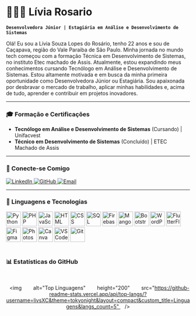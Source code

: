# 👩🏻‍💻 Lívia Rosario

**`Desenvolvedora Júnior | Estagiária em Análise e Desenvolvimento de Sistemas`**

Olá! Eu sou a Lívia Souza Lopes do Rosário, tenho 22 anos e sou de Caçapava, região do Vale Paraiba de São Paulo. Minha jornada no mundo tech começou com a formação Técnica em Desenvolvimento de Sistemas, no instituto Etec machado de Assis. Atualmente, estou expandindo meus conhecimentos cursando Tecnólogo em Análise e Desenvolvimento de Sistemas. Estou altamente motivada e em busca da minha primeira oportunidade como Desenvolvedora Júnior ou Estagiária. Sou apaixonada por desbravar o mercado de trabalho, aplicar minhas habilidades e, acima de tudo, aprender e contribuir em projetos inovadores.

---
### 🎓 Formação e Certificações

- **Tecnólogo em Análise e Desenvolvimento de Sistemas** (Cursando) | Unifacvest
- **Técnico em Desenvolvimento de Sistemas** (Concluído) | ETEC Machado de Assis
---
### 🔗 Conecte-se Comigo

<p align="left">
    <a href="https://linkedin.com/in/lívia-rosário-01lr03">
        <img alt="LinkedIn" title="Me adicione no LinkedIn" src="https://img.shields.io/badge/LinkedIn-0077B5?style=for-the-badge&logo=linkedin&logoColor=white"/>
    </a>
    <a href="https://github.com/livsXC">
        <img alt="GitHub" title="Me siga no GitHub" src="https://img.shields.io/badge/GitHub-100000?style=for-the-badge&logo=github&logoColor=white"/>
    </a>
    <a href="mailto:iliviasouza509@gmail.com">
        <img alt="Email" title="Me envie um email" src="https://img.shields.io/badge/Gmail-D14836?style=for-the-badge&logo=gmail&logoColor=white"/>
    </a>
    <a href="https://github.com/livsXC?tab=followers">
        <img 
            alt="Seguidores" 
            title="Me siga no GitHub" 
            src="https://custom-icon-badges.demolab.com/github/followers/livsXC?color=236ad3&labelColor=1155ba&style=for-the-badge&logo=github&label=Seguidores&logoColor=white"
        />
    </a>
</p>

---

### 🤖 Linguagens e Tecnologias

<div align="left">
    <img alt="Python" title="Python" width="40px" src="https://cdn.jsdelivr.net/gh/devicons/devicon@latest/icons/python/python-original.svg" />
    <img alt="PHP" title="PHP" width="40px" src="https://cdn.jsdelivr.net/gh/devicons/devicon@latest/icons/php/php-original.svg" />
    <img alt="JavaScript" title="JavaScript" width="40px" src="https://cdn.jsdelivr.net/gh/devicons/devicon@latest/icons/javascript/javascript-original.svg" />
    <img alt="HTML" title="HTML" width="40px" src="https://cdn.jsdelivr.net/gh/devicons/devicon@latest/icons/html5/html5-original.svg" />
    <img alt="CSS" title="CSS" width="40px" src="https://cdn.jsdelivr.net/gh/devicons/devicon@latest/icons/css3/css3-original.svg" />
    <img alt="SQL" title="SQL" width="40px" src="https://cdn.jsdelivr.net/gh/devicons/devicon@latest/icons/mysql/mysql-original.svg" />
    <img alt="Firebase" title="Firebase" width="40px" src="https://cdn.jsdelivr.net/gh/devicons/devicon@latest/icons/firebase/firebase-original.svg" />
    <img alt="Mango" title="Mango" width="40px" src="https://cdn.jsdelivr.net/gh/devicons/devicon@latest/icons/mongodb/mongodb-original.svg" />
    <img alt="Bootstrap" title="Bootstrap" width="40px" src="https://cdn.jsdelivr.net/gh/devicons/devicon@latest/icons/bootstrap/bootstrap-original.svg" />
    <img alt="WordPress" title="WordPress" width="40px" src="https://cdn.jsdelivr.net/gh/devicons/devicon@latest/icons/wordpress/wordpress-plain.svg" />
    <img alt="FlutterFlow" title="FlutterFlow" width="40px" src="https://cdn.jsdelivr.net/gh/devicons/devicon@latest/icons/flutter/flutter-original.svg" />
    <img alt="Figma" title="Figma" width="40px" src="https://cdn.jsdelivr.net/gh/devicons/devicon@latest/icons/figma/figma-original.svg" />
    <img alt="Photoshop" title="Photoshop" width="40px" src="https://cdn.jsdelivr.net/gh/devicons/devicon@latest/icons/photoshop/photoshop-plain.svg" />
    <img alt="Canva" title="Canva" width="40px" src="https://cdn.jsdelivr.net/gh/devicons/devicon@latest/icons/canva/canva-original.svg" />
    <img alt="VS Code" title="VS Code" width="40px" src="https://cdn.jsdelivr.net/gh/devicons/devicon@latest/icons/vscode/vscode-original.svg" />
    <img alt="Git" title="Git" width="40px" src="https://cdn.jsdelivr.net/gh/devicons/devicon@latest/icons/git/git-original.svg"/>
</div>
<br/>

### 📊 Estatísticas do GitHub

<div align="center">
  <img 
    alt="GitHub Stats" 
    height="200" 
    style="padding-right: 10px;" 
    src="https://github-readme-stats.vercel.app/api?username=livsXC&show_icons=true&theme=tokyonight&include_all_commits=true&locale=pt-br&border=true" 
                                                                        />

  <img 
      alt="Top Linguagens" 
      height="200" 
      src="https://github-readme-stats.vercel.app/api/top-langs/?username=livsXC&theme=tokyonight&layout=compact&custom_title=Linguagens&langs_count=5" 
  />
</div>
